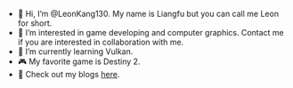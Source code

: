 - 👋 Hi, I’m @LeonKang130. My name is Liangfu but you can call me Leon for short.
- 👀 I’m interested in game developing and computer graphics. Contact me if you are interested in collaboration with me.
- 🌱 I’m currently learning Vulkan.
- 🎮 My favorite game is Destiny 2.
- 📰 Check out my blogs [here](https://leonkang130.github.io/).

<!---
LeonKang130/LeonKang130 is a ✨ special ✨ repository because its `README.md` (this file) appears on your GitHub profile.
You can click the Preview link to take a look at your changes.
--->
